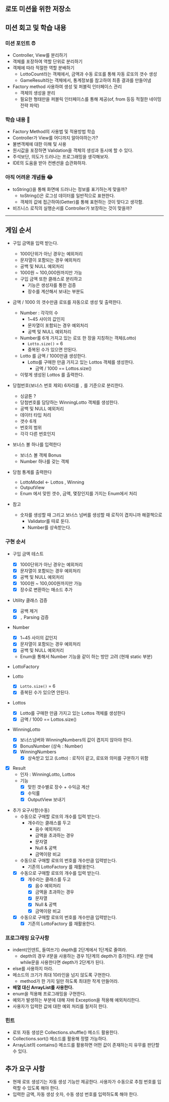 ## 로또 미션을 위한 저장소

## 미션 회고 및 학습 내용
### 미션 포인트 ⏰ 
   - Controller, View를 분리하기
   - 객체를 포장하여 역할 단위로 분리하기
   - 객체에 따라 적절한 역할 분배하기
        - LottoCount라는 객체에서, 금액과 수동 로또를 통해 자동 로또의 갯수 생성
        - GameResult라는 객체에서, 통계정보를 참고하여 최종 결과를 만들어냄
   - Factory method 사용하여 생성 및 퍼블릭 인터페이스 관리
        - 객체의 생성을 분리
        - 필요한 형태만을 퍼블릭 인터페이스를 통해 제공(of, from 등등 적절한 네이밍 전략 파악)
### 학습 내용 📖
   - Factory Method의 사용법 및 적용방법 학습
   - Controller가 View를 어디까지 알아야하는가?
   - 불변객체에 대한 이해 및 사용
   - 원시값을 포장하면 Validation을 객체의 생성과 동시에 할 수 있다.
   - 주석보단, 의도가 드러나는 프로그래밍을 생각해보자.
   - IDE의 도움을 받아 컨벤션을 습관화하자.
   
### 아직 어려운 개념들 😂
   - toString()을 통해 화면에 드러나는 정보를 표기하는게 맞을까?
        - toString()은 로그성 데이터를 일반적으로 표현한다.
        - 객체의 값에 접근하여(Getter)를 통해 표현하는 것이 맞다고 생각함.
   - 비즈니스 로직의 실행순서를 Controller가 보장하는 것이 맞을까?
---
## 게임 순서

- 구입 금액을 입력 받는다.

    - 1000단위가 아닌 경우는 예외처리
    - 문자열이 포함되는 경우 예외처리
    - 공백 및 NULL 예외처리
    - 1000원 ~ 100,000원까지만 가능
    - 구입 금액 또한 클래스로 분리하고
        - 기능은 생성자를 통한 검증
        - 장수를 계산해서 보내는 부분도

- 금액 / 1000 의 갯수만큼 로또를 자동으로 생성 및 출력한다.

    - Number : 각각의 수
        - 1~45 사이의 값인지
        - 문자열이 포함되는 경우 예외처리
        - 공백 및 NULL 예외처리
    - Number를 6개 가지고 있는 로또 한 장을 지칭하는 객체(Lotto)
        - `Lotto.size()` = 6
        - 중복된 수가 있으면 안된다.
    - Lotto 를 금액 / 1000만큼 생성한다.
        - Lotto를 구매한 만큼 가지고 있는 Lottos 객체를 생성한다.
            - 금액 / 1000 == Lottos.size()
    - 이렇게 생성된 Lottos 를 출력한다.

- 당첨번호(보너스 번호 제외) 6자리를 `,` 를 기준으로 분리한다.
    - 싱글톤 ?
    - 당첨번호를 담당하는 WinningLotto 객체를 생성한다.
    - 공백 및 NULL 예외처리
    - 데이터 타입 처리
    - 갯수 6개
    - 번호의 범위
    - 각각 다른 번호인지

- 보너스 볼 하나를 입력한다
    - 보너스 볼 객체 Bonus
    - Number 하나를 갖는 객체

- 당첨 통계를 출력한다
    - LottoModel ← Lottos , Winning
    - OutputView
    - Enum 에서 맞힌 갯수, 금액, 몇장인지를 가지는 Enum에서 처리

- 참고
    - 숫자를 생성할 때 그리고 보너스 넘버를 생성할 때 로직이 겹치니까 해결책으로
        - Validator를 따로 둔다.
        - Number를 상속받는다.

### 구현 순서

- 구입 금액 테스트
    - [x] 1000단위가 아닌 경우는 예외처리
    - [x] 문자열이 포함되는 경우 예외처리
    - [x] 공백 및 NULL 예외처리
    - [x] 1000원 ~ 100,000원까지만 가능
    - [x] 장수로 변환하는 매소드 추가
- Utility 클래스 검증
    - [x] 공백 제거
    - [x] `,` Parsing 검증
    
- Number
    - [x] 1~45 사이의 값인지
    - [x] 문자열이 포함되는 경우 예외처리
    - [x] 공백 및 NULL 예외처리
    - Enum을 통해서 Number 기능을 같이 하는 방안 고려 (현재 static 부분)
    
- LottoFactory
    
- Lotto
    - [x] `Lotto.size()` = 6
    - [x] 중복된 수가 있으면 안된다.
        
- Lottos
    - [x] Lotto를 구매한 만큼 가지고 있는 Lottos 객체를 생성한다
    - [x] 금액 / 1000 == Lottos.size()    

- WinningLotto
    - [x] 보너스넘버와 WinningNumbers의 값이 겹치지 않아야 한다.
    - [x] BonusNumber (상속 : Number)
    - [x] WinningNumbers
        - [x] 상속받고 있고 (Lotto) : 로직이 같고, 로또와 의미를 구분하기 위함
        
- [x] Result
    - 인자 : WinningLotto, Lottos
    - 기능
        - [x] 맞힌 갯수별로 장수 + 수익금 계산
        - [x] 수익률
        - [x] OutputView 보내기         

- 추가 요구사항(수동)
    - 수동으로 구매할 로또의 개수를 입력 받는다.
        - 개수라는 클래스를 두고
            - 음수 예외처리
            - 금액을 초과하는 경우
            - 문자열
            - Null & 공백
            - 금액이랑 비교            
    - 수동으로 구매할 로또의 번호를 개수만큼 입력받는다.
        - 기존의 LottoFactory 를 재활용한다.
    - [x] 수동으로 구매할 로또의 개수를 입력 받는다.
        - [x] 개수라는 클래스를 두고
            - [x] 음수 예외처리
            - [x] 금액을 초과하는 경우
            - [x] 문자열
            - [x] Null & 공백
            - [x] 금액이랑 비교            
    - [x] 수동으로 구매할 로또의 번호를 개수만큼 입력받는다.
        - [x] 기존의 LottoFactory 를 재활용한다.        
        
### 프로그래밍 요구사항

- indent(인덴트, 들여쓰기) depth를 2단계에서 1단계로 줄여라.
    - depth의 경우 if문을 사용하는 경우 1단계의 depth가 증가한다. if문 안에 while문을 사용한다면 depth가 2단계가 된다.
- else를 사용하지 마라.
- 메소드의 크기가 최대 10라인을 넘지 않도록 구현한다.
    - method가 한 가지 일만 하도록 최대한 작게 만들어라.
- **배열 대신 ArrayList를 사용한다.**
- enum을 적용해 프로그래밍을 구현한다.
- 예외가 발생하는 부분에 대해 자바 Exception을 적용해 예외처리한다.
- 사용자가 입력한 값에 대한 예외 처리를 철저히 한다. 
 
### 힌트

- 로또 자동 생성은 Collections.shuffle() 메소드 활용한다.
- Collections.sort() 메소드를 활용해 정렬 가능하다.
- ArrayList의 contains() 메소드를 활용하면 어떤 값이 존재하는지 유무를 판단할 수 있다.

## 추가 요구 사항

- 현재 로또 생성기는 자동 생성 기능만 제공한다. 사용자가 수동으로 추첨 번호를 입력할 수 있도록 해야 한다.
- 입력한 금액, 자동 생성 숫자, 수동 생성 번호를 입력하도록 해야 한다.
